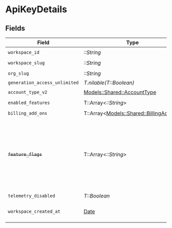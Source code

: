 # ApiKeyDetails


## Fields

| Field                                                                                                                   | Type                                                                                                                    | Required                                                                                                                | Description                                                                                                             |
| ----------------------------------------------------------------------------------------------------------------------- | ----------------------------------------------------------------------------------------------------------------------- | ----------------------------------------------------------------------------------------------------------------------- | ----------------------------------------------------------------------------------------------------------------------- |
| `workspace_id`                                                                                                          | *::String*                                                                                                              | :heavy_check_mark:                                                                                                      | N/A                                                                                                                     |
| `workspace_slug`                                                                                                        | *::String*                                                                                                              | :heavy_check_mark:                                                                                                      | N/A                                                                                                                     |
| `org_slug`                                                                                                              | *::String*                                                                                                              | :heavy_check_mark:                                                                                                      | N/A                                                                                                                     |
| `generation_access_unlimited`                                                                                           | *T.nilable(T::Boolean)*                                                                                                 | :heavy_minus_sign:                                                                                                      | N/A                                                                                                                     |
| `account_type_v2`                                                                                                       | [Models::Shared::AccountType](../../models/shared/accounttype.md)                                                       | :heavy_check_mark:                                                                                                      | N/A                                                                                                                     |
| `enabled_features`                                                                                                      | T::Array<*::String*>                                                                                                    | :heavy_check_mark:                                                                                                      | N/A                                                                                                                     |
| `billing_add_ons`                                                                                                       | T::Array<[Models::Shared::BillingAddOn](../../models/shared/billingaddon.md)>                                           | :heavy_check_mark:                                                                                                      | N/A                                                                                                                     |
| ~~`feature_flags`~~                                                                                                     | T::Array<*::String*>                                                                                                    | :heavy_minus_sign:                                                                                                      | : warning: ** DEPRECATED **: This will be removed in a future release, please migrate away from it as soon as possible. |
| `telemetry_disabled`                                                                                                    | *T::Boolean*                                                                                                            | :heavy_check_mark:                                                                                                      | N/A                                                                                                                     |
| `workspace_created_at`                                                                                                  | [Date](https://ruby-doc.org/stdlib-2.6.1/libdoc/date/rdoc/Date.html)                                                    | :heavy_check_mark:                                                                                                      | Workspace creation timestamp.                                                                                           |
